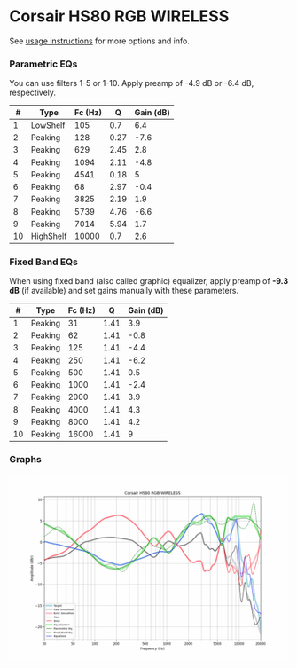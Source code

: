 # Corsair HS80 RGB WIRELESS
See [usage instructions](https://github.com/jaakkopasanen/AutoEq#usage) for more options and info.

### Parametric EQs
You can use filters 1-5 or 1-10. Apply preamp of -4.9 dB or -6.4 dB, respectively.

|   # | Type      |   Fc (Hz) |    Q |   Gain (dB) |
|-----|-----------|-----------|------|-------------|
|   1 | LowShelf  |       105 | 0.7  |         6.4 |
|   2 | Peaking   |       128 | 0.27 |        -7.6 |
|   3 | Peaking   |       629 | 2.45 |         2.8 |
|   4 | Peaking   |      1094 | 2.11 |        -4.8 |
|   5 | Peaking   |      4541 | 0.18 |         5   |
|   6 | Peaking   |        68 | 2.97 |        -0.4 |
|   7 | Peaking   |      3825 | 2.19 |         1.9 |
|   8 | Peaking   |      5739 | 4.76 |        -6.6 |
|   9 | Peaking   |      7014 | 5.94 |         1.7 |
|  10 | HighShelf |     10000 | 0.7  |         2.6 |

### Fixed Band EQs
When using fixed band (also called graphic) equalizer, apply preamp of **-9.3 dB** (if available) and set gains manually with these parameters.

|   # | Type    |   Fc (Hz) |    Q |   Gain (dB) |
|-----|---------|-----------|------|-------------|
|   1 | Peaking |        31 | 1.41 |         3.9 |
|   2 | Peaking |        62 | 1.41 |        -0.8 |
|   3 | Peaking |       125 | 1.41 |        -4.4 |
|   4 | Peaking |       250 | 1.41 |        -6.2 |
|   5 | Peaking |       500 | 1.41 |         0.5 |
|   6 | Peaking |      1000 | 1.41 |        -2.4 |
|   7 | Peaking |      2000 | 1.41 |         3.9 |
|   8 | Peaking |      4000 | 1.41 |         4.3 |
|   9 | Peaking |      8000 | 1.41 |         4.2 |
|  10 | Peaking |     16000 | 1.41 |         9   |

### Graphs
![](./Corsair%20HS80%20RGB%20WIRELESS.png)
